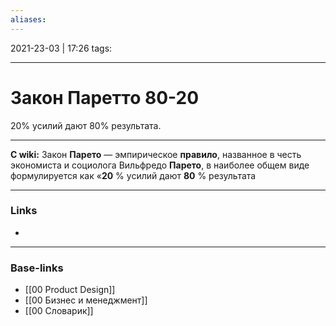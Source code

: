 ```yaml
---
aliases:
---
```

2021-23-03 | 17:26
tags: 
___

# Закон Паретто 80-20

20% усилий дают 80% результата.

---

**С wiki:**
Закон **Парето** — эмпирическое **правило**, названное в честь экономиста и социолога Вильфредо **Парето**, в наиболее общем виде формулируется как «**20** % усилий дают **80** % результата

___
### Links
- 

___
### Base-links
- [[00 Product Design]]
- [[00 Бизнес и менеджмент]]
- [[00 Словарик]]

